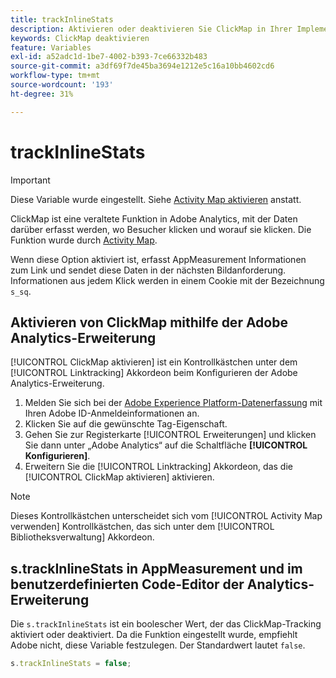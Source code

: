 ```yaml
---
title: trackInlineStats
description: Aktivieren oder deaktivieren Sie ClickMap in Ihrer Implementierung.
keywords: ClickMap deaktivieren
feature: Variables
exl-id: a52adc1d-1be7-4002-b393-7ce66332b483
source-git-commit: a3df69f7de45ba3694e1212e5c16a10bb4602cd6
workflow-type: tm+mt
source-wordcount: '193'
ht-degree: 31%

---
```


# trackInlineStats

>[!IMPORTANT]
>
>Diese Variable wurde eingestellt. Siehe [Activity Map aktivieren](/help/analyze/activity-map/activitymap-getting-started/activitymap-getting-started-admins/activitymap-enable.md) anstatt.

ClickMap ist eine veraltete Funktion in Adobe Analytics, mit der Daten darüber erfasst werden, wo Besucher klicken und worauf sie klicken. Die Funktion wurde durch [Activity Map](/help/analyze/activity-map/activity-map.md).

Wenn diese Option aktiviert ist, erfasst AppMeasurement Informationen zum Link und sendet diese Daten in der nächsten Bildanforderung. Informationen aus jedem Klick werden in einem Cookie mit der Bezeichnung `s_sq`.

## Aktivieren von ClickMap mithilfe der Adobe Analytics-Erweiterung

[!UICONTROL ClickMap aktivieren] ist ein Kontrollkästchen unter dem [!UICONTROL Linktracking] Akkordeon beim Konfigurieren der Adobe Analytics-Erweiterung.

1. Melden Sie sich bei der [Adobe Experience Platform-Datenerfassung](https://experience.adobe.com/data-collection) mit Ihren Adobe ID-Anmeldeinformationen an.
2. Klicken Sie auf die gewünschte Tag-Eigenschaft.
3. Gehen Sie zur Registerkarte [!UICONTROL Erweiterungen] und klicken Sie dann unter „Adobe Analytics“ auf die Schaltfläche **[!UICONTROL Konfigurieren]**.
4. Erweitern Sie die [!UICONTROL Linktracking] Akkordeon, das die [!UICONTROL ClickMap aktivieren] aktivieren.

>[!NOTE]
>
>Dieses Kontrollkästchen unterscheidet sich vom [!UICONTROL Activity Map verwenden] Kontrollkästchen, das sich unter dem [!UICONTROL Bibliotheksverwaltung] Akkordeon.

## s.trackInlineStats in AppMeasurement und im benutzerdefinierten Code-Editor der Analytics-Erweiterung

Die `s.trackInlineStats` ist ein boolescher Wert, der das ClickMap-Tracking aktiviert oder deaktiviert. Da die Funktion eingestellt wurde, empfiehlt Adobe nicht, diese Variable festzulegen. Der Standardwert lautet `false`.

```js
s.trackInlineStats = false;
```
